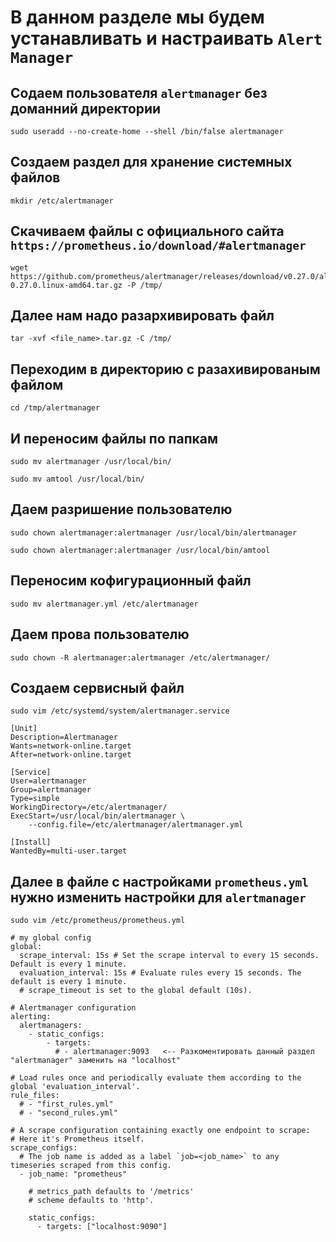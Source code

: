 # В данном разделе мы будем устанавливать и настраивать `Alert Manager`
## Содаем пользователя `alertmanager` без доманний директории 
~~~
sudo useradd --no-create-home --shell /bin/false alertmanager
~~~
## Создаем раздел для хранение системных файлов
~~~
mkdir /etc/alertmanager
~~~
## Скачиваем файлы с официального сайта `https://prometheus.io/download/#alertmanager`
~~~
wget https://github.com/prometheus/alertmanager/releases/download/v0.27.0/alertmanager-0.27.0.linux-amd64.tar.gz -P /tmp/
~~~
## Далее нам надо разархивировать файл 
~~~
tar -xvf <file_name>.tar.gz -C /tmp/
~~~
## Переходим в директорию с разахивированым файлом
~~~
cd /tmp/alertmanager
~~~
## И переносим файлы по папкам 
~~~
sudo mv alertmanager /usr/local/bin/  
~~~
~~~
sudo mv amtool /usr/local/bin/
~~~
## Даем разришение пользователю 
~~~
sudo chown alertmanager:alertmanager /usr/local/bin/alertmanager
~~~
~~~
sudo chown alertmanager:alertmanager /usr/local/bin/amtool
~~~
## Переносим кофигурационный файл
~~~
sudo mv alertmanager.yml /etc/alertmanager
~~~
## Даем прова пользователю 
~~~
sudo chown -R alertmanager:alertmanager /etc/alertmanager/
~~~
## Создаем сервисный файл 
~~~
sudo vim /etc/systemd/system/alertmanager.service
~~~
~~~
[Unit]
Description=Alertmanager
Wants=network-online.target
After=network-online.target

[Service]
User=alertmanager
Group=alertmanager
Type=simple
WorkingDirectory=/etc/alertmanager/
ExecStart=/usr/local/bin/alertmanager \
    --config.file=/etc/alertmanager/alertmanager.yml

[Install]
WantedBy=multi-user.target
~~~
## Далее в файле с настройками `prometheus.yml` нужно изменить настройки для `alertmanager`
~~~
sudo vim /etc/prometheus/prometheus.yml
~~~
~~~
# my global config
global:
  scrape_interval: 15s # Set the scrape interval to every 15 seconds. Default is every 1 minute.
  evaluation_interval: 15s # Evaluate rules every 15 seconds. The default is every 1 minute.
  # scrape_timeout is set to the global default (10s).

# Alertmanager configuration
alerting:
  alertmanagers:
    - static_configs:
        - targets:
          # - alertmanager:9093   <-- Разкоментировать данный раздел "alertmanager" заменить на "localhost"

# Load rules once and periodically evaluate them according to the global 'evaluation_interval'.
rule_files:
  # - "first_rules.yml"
  # - "second_rules.yml"

# A scrape configuration containing exactly one endpoint to scrape:
# Here it's Prometheus itself.
scrape_configs:
  # The job name is added as a label `job=<job_name>` to any timeseries scraped from this config.
  - job_name: "prometheus"

    # metrics_path defaults to '/metrics'
    # scheme defaults to 'http'.

    static_configs:
      - targets: ["localhost:9090"]
~~~
